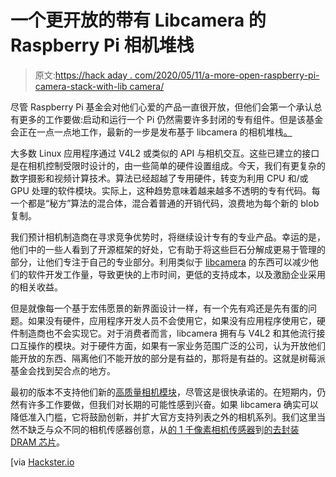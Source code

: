 # 一个更开放的带有 Libcamera 的 Raspberry Pi 相机堆栈

> 原文:[https://hack aday . com/2020/05/11/a-more-open-raspberry-pi-camera-stack-with-lib camera/](https://hackaday.com/2020/05/11/a-more-open-raspberry-pi-camera-stack-with-libcamera/)

尽管 Raspberry Pi 基金会对他们心爱的产品一直很开放，但他们会第一个承认总有更多的工作要做:启动和运行一个 Pi 仍然需要许多封闭的专有组件。但是该基金会正在一点一点地工作，最新的一步是发布基于 libcamera 的相机堆栈[。](https://www.raspberrypi.org/blog/an-open-source-camera-stack-for-raspberry-pi-using-libcamera/)

大多数 Linux 应用程序通过 V4L2 或类似的 API 与相机交互。这些已建立的接口是在相机控制受限时设计的，由一些简单的硬件设置组成。今天，我们有更复杂的数字摄影和视频计算技术。算法已经超越了专用硬件，转变为利用 CPU 和/或 GPU 处理的软件模块。实际上，这种趋势意味着越来越多不透明的专有代码。每一个都是“秘方”算法的混合体，混合着普通的开销代码，浪费地为每个新的 blob 复制。

我们预计相机制造商在寻求竞争优势时，将继续设计专有的专业产品。幸运的是，他们中的一些人看到了开源框架的好处，它有助于将这些巨石分解成更易于管理的部分，让他们专注于自己的专业部分。利用类似于 [libcamera](https://libcamera.org/) 的东西可以减少他们的软件开发工作量，导致更快的上市时间，更低的支持成本，以及激励企业采用的相关收益。

但是就像每一个基于宏伟愿景的新界面设计一样，有一个先有鸡还是先有蛋的问题。如果没有硬件，应用程序开发人员不会使用它，如果没有应用程序使用它，硬件制造商也不会实现它。对于消费者而言，libcamera 拥有与 V4L2 和其他流行接口互操作的模块。对于硬件方面，如果有一家业务范围广泛的公司，认为开放他们能开放的东西、隔离他们不能开放的部分是有益的，那将是有益的。这就是树莓派基金会找到契合点的地方。

最初的版本不支持他们新的[高质量相机模块](https://hackaday.com/2020/05/01/new-part-day-raspberry-pi-camera-gets-serious-with-12-megapixels-proper-lenses/)，尽管这是很快承诺的。在短期内，仍然有许多工作要做，但我们对长期的可能性感到兴奋。如果 libcamera 确实可以降低准入门槛，它将鼓励创新，并扩大官方支持列表之外的相机系列。我们这里当然不缺乏与众不同的相机传感器创意，从[的 1 千像素相机传感器](https://hackaday.com/2019/12/30/image-sensor-from-discrete-parts-delivers-glorious-1-kilopixel-images/)到[的去封装 DRAM 芯片](https://hackaday.com/2014/04/05/taking-pictures-with-a-dram-chip/)。

[via [Hackster.io](https://www.hackster.io/news/raspberry-pi-foundation-announces-libcamera-based-open-source-camera-stack-eb41f911c9f7)